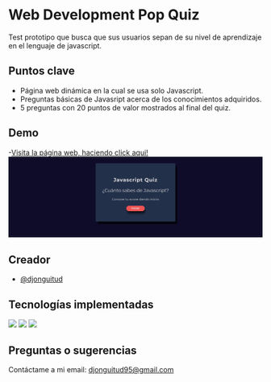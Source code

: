 # Web Development Pop Quiz

Test prototipo que busca que sus usuarios sepan de su nivel de aprendizaje en el lenguaje de javascript.

## Puntos clave

-  Página web dinámica en la cual se usa solo Javascript.
-  Preguntas básicas de Javasript acerca de los conocimientos adquiridos.
-  5 preguntas con 20 puntos de valor mostrados al final del quiz.

## Demo

-[Visita la página web, haciendo click aqui!](https://djonguitud.github.io/survey-webdev/)
![Web page demo](/assests/media/survey-demo.png 'Screenshot ')

## Creador

-  [@djonguitud](https://www.github.com/djonguitud)

## Tecnologías implementadas

<img src="https://img.shields.io/badge/HTML5-E34F26?style=for-the-badge&logo=html5&logoColor=white"/>
<img src="https://img.shields.io/badge/CSS3-1572B6?style=for-the-badge&logo=css3&logoColor=white"/>
<img src="https://img.shields.io/badge/JavaScript-323330?style=for-the-badge&logo=javascript&logoColor=F7DF1E"/>

## Preguntas o sugerencias

Contáctame a mi email: djonguitud95@gmail.com
